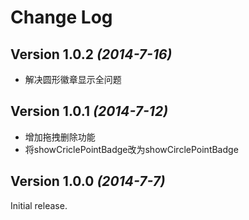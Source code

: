 Change Log
==========

Version 1.0.2 *(2014-7-16)*
----------------------------

- 解决圆形徽章显示全问题

Version 1.0.1 *(2014-7-12)*
----------------------------

- 增加拖拽删除功能
- 将showCriclePointBadge改为showCirclePointBadge

Version 1.0.0 *(2014-7-7)*
----------------------------

Initial release.